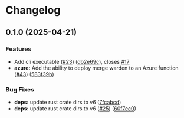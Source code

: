 # Changelog

## 0.1.0 (2025-04-21)


### Features

* Add cli executable ([#23](https://github.com/pvandervelde/merge_warden/issues/23)) ([db2e69c](https://github.com/pvandervelde/merge_warden/commit/db2e69cda5d275e0aaf591cbbe35231b806a5e9e)), closes [#17](https://github.com/pvandervelde/merge_warden/issues/17)
* **azure:** Add the ability to deploy merge warden to an Azure function ([#43](https://github.com/pvandervelde/merge_warden/issues/43)) ([583f39b](https://github.com/pvandervelde/merge_warden/commit/583f39bd59d6f98e6f17695f1d2c76943db98317))


### Bug Fixes

* **deps:** update rust crate dirs to v6 ([7fcabcd](https://github.com/pvandervelde/merge_warden/commit/7fcabcd1a134ae9ccd12367208db6b0096e1b8e5))
* **deps:** update rust crate dirs to v6 ([#25](https://github.com/pvandervelde/merge_warden/issues/25)) ([60f7ec0](https://github.com/pvandervelde/merge_warden/commit/60f7ec030104437087e308ba73ca405d709c483f))

